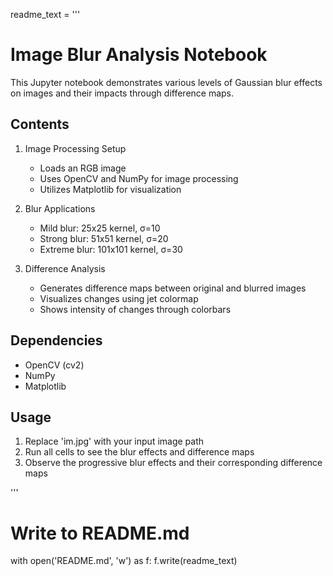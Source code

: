 readme_text = '''
# Image Blur Analysis Notebook

This Jupyter notebook demonstrates various levels of Gaussian blur effects on images and their impacts through difference maps.

## Contents

1. Image Processing Setup
    - Loads an RGB image
    - Uses OpenCV and NumPy for image processing
    - Utilizes Matplotlib for visualization

2. Blur Applications
    - Mild blur: 25x25 kernel, σ=10
    - Strong blur: 51x51 kernel, σ=20
    - Extreme blur: 101x101 kernel, σ=30

3. Difference Analysis
    - Generates difference maps between original and blurred images
    - Visualizes changes using jet colormap
    - Shows intensity of changes through colorbars

## Dependencies
- OpenCV (cv2)
- NumPy
- Matplotlib

## Usage
1. Replace 'im.jpg' with your input image path
2. Run all cells to see the blur effects and difference maps
3. Observe the progressive blur effects and their corresponding difference maps

'''

# Write to README.md
with open('README.md', 'w') as f:
    f.write(readme_text)
